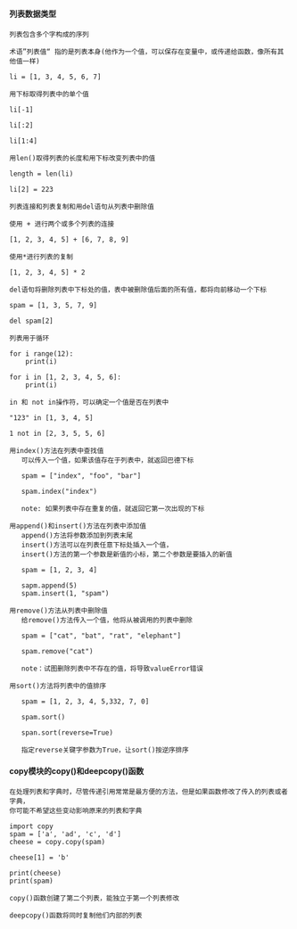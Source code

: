 #### 列表数据类型


>>>
    
    列表包含多个字构成的序列

    术语”列表值“ 指的是列表本身(他作为一个值，可以保存在变量中，或传递给函数，像所有其他值一样)

    li = [1, 3, 4, 5, 6, 7]

    用下标取得列表中的单个值

    li[-1]

    li[:2]

    li[1:4]

    用len()取得列表的长度和用下标改变列表中的值

    length = len(li)

    li[2] = 223

    列表连接和列表复制和用del语句从列表中删除值

    使用 + 进行两个或多个列表的连接

    [1, 2, 3, 4, 5] + [6, 7, 8, 9]
    
    使用*进行列表的复制

    [1, 2, 3, 4, 5] * 2

    del语句将删除列表中下标处的值，表中被删除值后面的所有值，都将向前移动一个下标

    spam = [1, 3, 5, 7, 9]

    del spam[2]

    列表用于循环

    for i range(12):
        print(i)

    for i in [1, 2, 3, 4, 5, 6]:
        print(i)

    in 和 not in操作符，可以确定一个值是否在列表中

    "123" in [1, 3, 4, 5]

    1 not in [2, 3, 5, 5, 6]

    用index()方法在列表中查找值
       可以传入一个值，如果该值存在于列表中，就返回巴德下标

       spam = ["index", "foo", "bar"]

       spam.index("index")

       note: 如果列表中存在重复的值，就返回它第一次出现的下标

    用append()和insert()方法在列表中添加值
       append()方法将参数添加到列表末尾
       insert()方法可以在列表任意下标处插入一个值，
       insert()方法的第一个参数是新值的小标，第二个参数是要插入的新值

       spam = [1, 2, 3, 4]

       sapm.append(5)
       spam.insert(1, "spam")

    用remove()方法从列表中删除值
       给remove()方法传入一个值，他将从被调用的列表中删除

       spam = ["cat", "bat", "rat", "elephant"]

       spam.remove("cat")

       note：试图删除列表中不存在的值，将导致valueError错误

    用sort()方法将列表中的值排序

       spam = [1, 2, 3, 4, 5,332, 7, 0]

       spam.sort()

       span.sort(reverse=True)

       指定reverse关键字参数为True，让sort()按逆序排序


#### copy模块的copy()和deepcopy()函数

>>>

    在处理列表和字典时，尽管传递引用常常是最方便的方法，但是如果函数修改了传入的列表或者字典，
    你可能不希望这些变动影响原来的列表和字典

    import copy
    spam = ['a', 'ad', 'c', 'd']
    cheese = copy.copy(spam)

    cheese[1] = 'b'

    print(cheese)
    print(spam)

    copy()函数创建了第二个列表，能独立于第一个列表修改

    deepcopy()函数将同时复制他们内部的列表